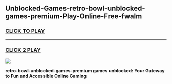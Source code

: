 
## Unblocked-Games-retro-bowl-unblocked-games-premium-Play-Online-Free-fwalm
<h3>
<a href="https://premium76.site?title=retro-bowl-unblocked-games-premium&ref=26A">CLICK TO PLAY</a></h3>
<hr>

<h3>
<a href="https://premium76.site?title=retro-bowl-unblocked-games-premium&ref=26A">CLICK 2 PLAY</a>
  
</h3>

<a href="https://premium76.site?title=retro-bowl-unblocked-games-premium&ref=26A"><img src="https://clearcache.store/games.png"></a>


**retro-bowl-unblocked-games-premium games unblocked: Your Gateway to Fun and Accessible Online Gaming**
